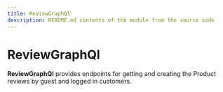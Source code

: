 ```yaml
---
title: ReviewGraphQl
description: README.md contents of the module from the source code
---
```


# ReviewGraphQl

**ReviewGraphQl** provides endpoints for getting and creating the Product reviews by guest and logged in customers.

